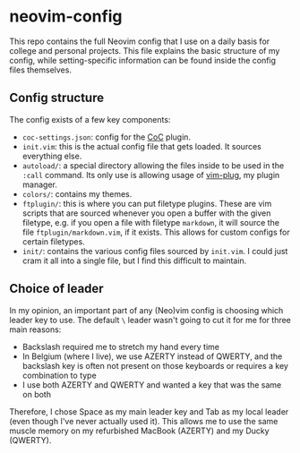 # neovim-config

This repo contains the full Neovim config that I use on a daily basis for
college and personal projects. This file explains the basic structure of my
config, while setting-specific information can be found inside the config files
themselves.

## Config structure
The config exists of a few key components:

* `coc-settings.json`: config for the
  [CoC](https://github.com/neoclide/coc.nvim) plugin.
* `init.vim`: this is the actual config file that gets loaded. It sources
  everything else.
* `autoload/`: a special directory allowing the files inside to be used in the
  `:call` command. Its only use is allowing usage of
  [vim-plug](https://github.com/junegunn/vim-plug), my plugin manager.
* `colors/`: contains my themes.
* `ftplugin/`: this is where you can put filetype plugins. These are vim
  scripts that are sourced whenever you open a buffer with the given filetype,
  e.g. if you open a file with filetype `markdown`, it will source the file
  `ftplugin/markdown.vim`, if it exists. This allows for custom configs for
  certain filetypes.
* `init/`: contains the various config files sourced by `init.vim`. I could
  just cram it all into a single file, but I find this difficult to maintain.

## Choice of leader
In my opinion, an important part of any (Neo)vim config is choosing which
leader key to use. The default `\` leader wasn't going to cut it for me for
three main reasons:

* Backslash required me to stretch my hand every time
* In Belgium (where I live), we use AZERTY instead of QWERTY, and the backslash
  key is often not present on those keyboards or requires a key combination to
  type
* I use both AZERTY and QWERTY and wanted a key that was the same on both

Therefore, I chose Space as my main leader key and Tab as my local leader (even
though I've never actually used it). This allows me to use the same muscle
memory on my refurbished MacBook (AZERTY) and my Ducky (QWERTY).
